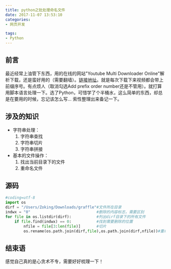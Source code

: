 ```yaml
---
title: python之批处理命名文件
date: 2017-11-07 13:53:10
categories:
- 网页开发

tags:
- Python
---
```

## 前言
最近经常上油管下东西，用的在线的网站"Youtube Multi Downloader Online"解析下载，还是蛮好用的（需要翻墙）。[链接地址](https://youtubemultidownloader.com/playlist.html)。就是每次下载下来视频都会带上前缀序号。有点烦人（取消勾选Add prefix order number还是不管用）。就打算用脚本语言处理一下。选了Python，可惜学了个半桶水，这么简单的东西，却总是在要用的时候，忘记该怎么写...
索性整理出来备记一下。

<!-- more -->
## 涉及的知识
- 字符串处理：
  1. 字符串查找
  2. 字符串切片
  3. 字符串拼接
- 基本的文件操作：
  1. 找出当前目录下的文件 
  2. 重命名文件
## 源码
```python
#coding=utf-8
import os
dirf = "/Users/Zoking/Downloads/graffle"#文件所在目录
indwx = "0"								#删除的内容标志，需要区别
for file in os.listdir(dirf):			#列出dirf目录下的所有文件
    if file.find(indwx) == 0:			#找到需要删除的位置
        nfile = file[3:len(file)]		#切片
        os.rename(os.path.join(dirf,file),os.path.join(dirf,nfile))#重命名文件rename(旧，新)
```
## 结束语
感觉自己真的是心贪术不专，需要好好梳理一下！